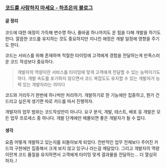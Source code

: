 ### [코드를 사랑하지 마세요 - 하조은의 블로그](https://hajoeun.blog/more-important-than-my-code)

#### 글 정리

코드에 대한 애정이 가득해 변수명 하나, 줄바꿈 하나까지도 온 힘을 다해 개발을 하기도 한다. 깔끔한 코드를 유지하는 것도 중요하지만 지나친 애정은 개발 일정에 영향을 주기도 한다.

코드는 서비스를 위해 존재하며 적절한 타이밍에 고객에게 경험을 전달하는게 만족스러운 코드 작성보다 중요하다.

> 개발자의 역량이란 서비스를 타이밍에 맞게 고객에게 전달할 수 있는 능력이기도 하다. 개발 속도를 포기하지 않으면서 코드 복잡도도 유지할 수 있는 개발자가 능력 있는 개발자라는 의미다

코드와 거리두기
한번에 하나씩만 처리하기. 개발하기로 한 기능에만 집중하고, 뭔가 건드리고 싶은게 생기면 따로 카드를 따서 진행하자.

개발자의 업무 범위는 코드작성만이 아니다. 요구 분석, 개발, 테스트, 배포 등 개발은 모든 업무 프로세스 중 하나다. 개발 단계에만 매몰되면 좋은 개발자가 될 수 없다.

#### 생각
요즘 어떻게 개발하고 있는지를 되돌아보게 되었다. 전반적인 업무 전체보다 주어진 카드의 구현에만 집중해서 크게 보지 않고 있구나 라는걸 깨달았다.  그리고 개발자의 역량이란게 코드 품질을 유지하면서 고객에게 타이밍 맞게 결과물을 전달하는... 더 열심히 하자..!
